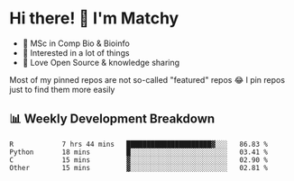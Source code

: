 # Hi there! 👋 I'm Matchy

- 🧬 MSc in Comp Bio & Bioinfo
- 🎈 Interested in a lot of things
- 💜 Love Open Source & knowledge sharing

Most of my pinned repos are not so-called "featured" repos 😂 I pin repos just to find them more easily

## 📊 Weekly Development Breakdown

<!--START_SECTION:waka-->

```text
R            7 hrs 44 mins   █████████████████████▓░░░   86.83 %
Python       18 mins         █░░░░░░░░░░░░░░░░░░░░░░░░   03.41 %
C            15 mins         ▓░░░░░░░░░░░░░░░░░░░░░░░░   02.90 %
Other        15 mins         ▓░░░░░░░░░░░░░░░░░░░░░░░░   02.81 %
```

<!--END_SECTION:waka-->
